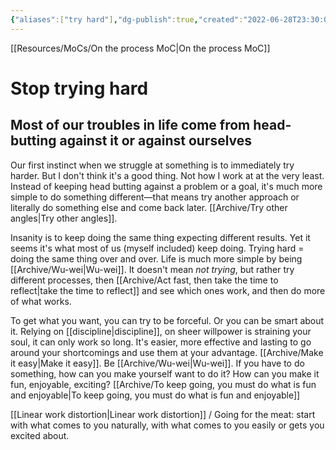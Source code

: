 ```yaml
---
{"aliases":["try hard"],"dg-publish":true,"created":"2022-06-28T23:30:00","permalink":"/archive/trying-hard/","dgPassFrontmatter":true,"updated":"2024-12-21T15:36:33.629+01:00"}
---
```


[[Resources/MoCs/On the process MoC\|On the process MoC]]
# Stop trying hard
## Most of our troubles in life come from head-butting against it or against ourselves

Our first instinct when we struggle at something is to immediately try harder. But I don't think it's a good thing. Not how I work at at the very least. Instead of keeping head butting against a problem or a goal, it's much more simple to do something different—that means try another approach or literally do something else and come back later. [[Archive/Try other angles\|Try other angles]].

Insanity is to keep doing the same thing expecting different results. Yet it seems it's what most of us (myself included) keep doing.
Trying hard = doing the same thing over and over. Life is much more simple by being [[Archive/Wu-wei\|Wu-wei]]. 
It doesn't mean _not trying_, but rather try different processes, then [[Archive/Act fast, then take the time to reflect\|take the time to reflect]] and see which ones work, and then do more of what works.

To get what you want, you can try to be forceful. Or you can be smart about it. 
Relying on [[discipline\|discipline]], on sheer willpower is straining your soul, it can only work so long. It's easier, more effective and lasting to go around your shortcomings and use them at your advantage. [[Archive/Make it easy\|Make it easy]]. Be [[Archive/Wu-wei\|Wu-wei]].
If you have to do something, how can you make yourself want to do it? How can you make it fun, enjoyable, exciting? [[Archive/To keep going, you must do what is fun and enjoyable\|To keep going, you must do what is fun and enjoyable]]

[[Linear work distortion\|Linear work distortion]] / Going for the meat: start with what comes to you naturally, with what comes to you easily or gets you excited about.